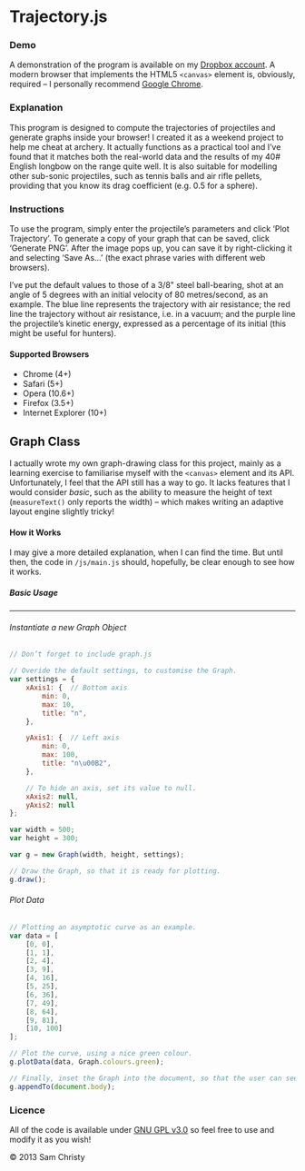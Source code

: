 Trajectory.js
=============

### Demo
A demonstration of the program is available on my [Dropbox account](http://dl.dropbox.com/u/42030209/rough/arrow/demo.html). 
A modern browser that implements the HTML5 `<canvas>` element is, obviously, required – I personally
 recommend [Google Chrome](https://www.google.com/chrome). 

### Explanation
This program is designed to compute the trajectories of projectiles and generate graphs inside your 
browser! I created it as a weekend project to help me cheat at archery. It actually functions as a 
practical tool and I’ve found that it matches both the real-world data and the results of my 40# 
English longbow on the range quite well. It is also suitable for modelling other sub-sonic 
projectiles, such as tennis balls and air rifle pellets, providing that you know its drag 
coefficient (e.g. 0.5 for a sphere).

### Instructions
To use the program, simply enter the projectile’s parameters and click ‘Plot Trajectory’. To 
generate a copy of your graph that can be saved, click ‘Generate PNG’. After the image pops up, 
you can save it by right-clicking it and selecting ‘Save As…’ (the exact phrase varies with 
different web browsers).

I’ve put the default values to those of a 3/8" steel ball-bearing, shot at an angle of 5 degrees 
with an initial velocity of 80 metres/second, as an example. The blue line represents the trajectory 
with air resistance; the red line the trajectory without air resistance, i.e. in a vacuum; and the 
purple line the projectile’s kinetic energy, expressed as a percentage of its initial (this might be
 useful for hunters).

#### Supported Browsers ####
- Chrome (4+)
- Safari (5+)
- Opera (10.6+)
- Firefox (3.5+)
- Internet Explorer (10+)

Graph Class
-----------
I actually wrote my own graph-drawing class for this project, mainly as a learning exercise to 
familiarise myself with the `<canvas>` element and its API. Unfortunately, I feel that the API still
 has a way to go. It lacks features that I would consider *basic*, such as the ability to measure 
the height of text (`measureText()` only reports the width) – which makes writing an adaptive layout
 engine slightly tricky!

#### How it Works
I may give a more detailed explanation, when I can find the time. But until then, the code in 
`/js/main.js` should, hopefully, be clear enough to see how it works.

##### Basic Usage
*****************
###### Instantiate a new Graph Object
```javascript
// Don’t forget to include graph.js

// Overide the default settings, to customise the Graph.
var settings = {
    xAxis1: {  // Bottom axis
        min: 0,
        max: 10,
        title: "n",
    },

    yAxis1: {  // Left axis
        min: 0,
        max: 100,
        title: "n\u00B2",
    },

    // To hide an axis, set its value to null.
    xAxis2: null,
    yAxis2: null
};

var width = 500;
var height = 300;

var g = new Graph(width, height, settings);

// Draw the Graph, so that it is ready for plotting.
g.draw();
```

###### Plot Data
```javascript
// Plotting an asymptotic curve as an example.
var data = [
    [0, 0],
    [1, 1],
    [2, 4],
    [3, 9],
    [4, 16],
    [5, 25],
    [6, 36],
    [7, 49],
    [8, 64],
    [9, 81],
    [10, 100]
];

// Plot the curve, using a nice green colour.
g.plotData(data, Graph.colours.green);

// Finally, inset the Graph into the document, so that the user can see it.
g.appendTo(document.body);
```

### Licence
All of the code is available under [GNU GPL v3.0](http://www.gnu.org/licenses/gpl-3.0.html) so feel 
free to use and modify it as you wish!

© 2013 Sam Christy
